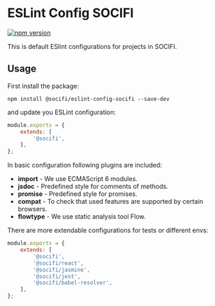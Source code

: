 # ESLint Config SOCIFI

[![npm version](https://badge.fury.io/js/%40socifi%2Feslint-config-socifi.svg)](https://badge.fury.io/js/%40socifi%2Feslint-config-socifi)

This is default ESlint configurations for projects in SOCIFI.

## Usage

First install the package:

```nodemon
npm install @socifi/eslint-config-socifi --save-dev
```

and update you ESLint configuration:

```javascript
module.exports = {
    extends: [
        '@socifi',
    ],
};

```

In basic configuration following plugins are included:

- **import** - We use ECMAScript 6 modules.
- **jsdoc** - Predefined style for comments of methods.
- **promise** - Predefined style for promises.
- **compat** - To check that used features are supported by certain browsers.
- **flowtype** - We use static analysis tool Flow.

There are more extendable configurations for tests or different envs:

```javascript
module.exports = {
    extends: [
        '@socifi',
        '@socifi/react',
        '@socifi/jasmine',
        '@socifi/jest',
        '@socifi/babel-resolver',
    ],
};
```
